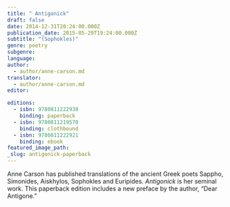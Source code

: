 ```yaml
---
title: " Antigonick"
draft: false
date: 2014-12-31T20:24:00.000Z
publication_date: 2015-05-29T19:24:00.000Z
subtitle: "(Sophokles)"
genre: poetry
subgenre:
language:
author:
  - author/anne-carson.md
translator:
  - author/anne-carson.md
editor:

editions:
  - isbn: 9780811222938
    binding: paperback
  - isbn: 9780811219570
    binding: clothbound
  - isbn: 9780811222921
    binding: ebook
featured_image_path:
_slug: antigonick-paperback
---
```


Anne Carson has published translations of the ancient Greek poets Sappho, Simonides, Aiskhylos, Sophokles and Euripides. _Antigonick_ is her seminal work. This paperback edition includes a new preface by the author, “Dear Antigone.” 

